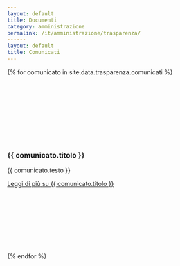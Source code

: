 ```yaml
---
layout: default
title: Documenti
category: amministrazione
permalink: /it/amministrazione/trasparenza/
------
layout: default
title: Comunicati
---
```


<div class="row">
  <div class="col-12 col-lg-8">
    <!--start card-->
    {% for comunicato in site.data.trasparenza.comunicati %}
    <div class="card-wrapper card-space">
      <div class="card card-bg card-big">
        <div class="card-body">
          <div class="top-icon">
            <svg class="icon"><use href="/bootstrap-italia/dist/svg/sprites.svg#it-files"></use></svg>
          </div>
          <h3 class="card-title h5">{{ comunicato.titolo }}</h3>
          <p class="card-text font-serif">{{ comunicato.testo }}</p>
          <a class="read-more" href="{{ comunicato.link }}">
            <span class="text">Leggi di più</span>
            <span class="visually-hidden">su {{ comunicato.titolo }}</span>
            <svg class="icon"><use href="/bootstrap-italia/dist/svg/sprites.svg#it-arrow-right"></use></svg>
          </a>
        </div>
      </div>
    </div>
    {% endfor %}
    <!--end card-->
  </div>
</div>
